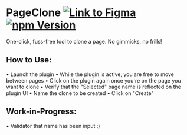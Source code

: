 # PageClone [![Link to Figma](https://img.shields.io/badge/figma-@pageclone-blueviolet)](https://www.figma.com/community/plugin/824942413886528676/PageClone) [![npm Version](https://img.shields.io/npm/v/figma-pageclone)](https://www.npmjs.com/package/figma-pageclone)

One-click, fuss-free tool to clone a page. No gimmicks, no frills!

## How to Use:

• Launch the plugin
• While the plugin is active, you are free to move between pages
• Click on the plugin again once you're on the page you want to clone
• Verify that the "Selected" page name is reflected on the plugin UI
• Name the clone to be created
• Click on "Create"

## Work-in-Progress:

• Validator that name has been input :)
